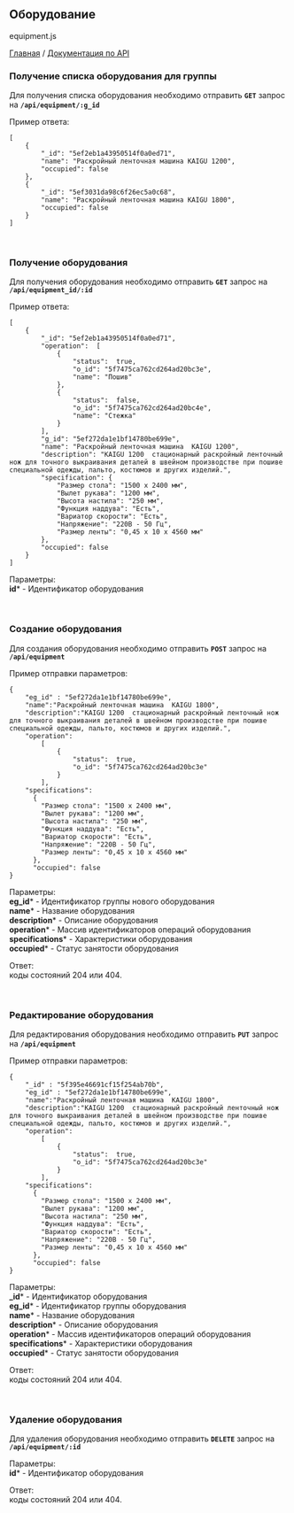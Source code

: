 ## Оборудование
equipment.js

[Главная](README.md)  /  [Документация по API](api.md)


### Получение списка оборудования для группы

Для получения списка оборудования необходимо отправить **`GET`** запрос на **`/api/equipment/:g_id`**<br>

Пример ответа:<br>
```
[
    {
        "_id": "5ef2eb1a43950514f0a0ed71",
        "name": "Раскройный ленточная машина KAIGU 1200",
        "occupied": false
    },
    {
        "_id": "5ef3031da98c6f26ec5a0c68",
        "name": "Раскройный ленточная машина KAIGU 1800",
        "occupied": false
    }
]
```

<br>

### Получение оборудования

Для получения оборудования необходимо отправить **`GET`** запрос на **`/api/equipment_id/:id`**<br>

Пример ответа:<br>
```
[
    {
        "_id": "5ef2eb1a43950514f0a0ed71",
        "operation":  [
            {
                "status":  true,
                "o_id": "5f7475ca762cd264ad20bc3e",
				"name": "Пошив"
            },
			{
                "status":  false,
                "o_id": "5f7475ca762cd264ad20bc4e",
                "name": "Стежка"
            }
        ],
        "g_id": "5ef272da1e1bf14780be699e",
        "name": "Раскройный ленточная машина  KAIGU 1200",
        "description": "KAIGU 1200  стационарный раскройный ленточный нож для точного выкраивания деталей в швейном производстве при пошиве специальной одежды, пальто, костюмов и других изделий.",
        "specification": {
            "Размер стола": "1500 х 2400 мм",
            "Вылет рукава": "1200 мм",
            "Высота настила": "250 мм",
            "Функция наддува": "Есть",
            "Вариатор скорости": "Есть",
            "Напряжение": "220В - 50 Гц",
            "Размер ленты": "0,45 х 10 х 4560 мм"
        },
        "occupied": false
    }
]
```

Параметры:<br>
**id*** - Идентификатор оборудования<br>

<br>

### Создание оборудования

Для создания оборудования необходимо отправить **`POST`** запрос на **`/api/equipment`**<br>

Пример отправки параметров:<br>
```
{
	"eg_id" : "5ef272da1e1bf14780be699e",
	"name":"Раскройный ленточная машина  KAIGU 1800",
	"description":"KAIGU 1200  стационарный раскройный ленточный нож для точного выкраивания деталей в швейном производстве при пошиве специальной одежды, пальто, костюмов и других изделий.",
    "operation":
        [
            {
                "status":  true,
                "o_id": "5f7475ca762cd264ad20bc3e"
            }
        ],
	"specifications":
	  {
		"Размер стола": "1500 х 2400 мм",
		"Вылет рукава": "1200 мм",
		"Высота настила": "250 мм",
		"Функция наддува": "Есть",
		"Вариатор скорости": "Есть",
		"Напряжение": "220В - 50 Гц",
		"Размер ленты": "0,45 х 10 х 4560 мм"
	  },
	  "occupied": false
}
```

Параметры:<br>
**eg_id*** - Идентификатор группы нового оборудования<br>
**name*** - Название оборудования<br>
**description*** - Описание оборудования<br>
**operation*** - Массив идентификаторов операций оборудования<br>
**specifications*** - Характеристики оборудования<br>
**occupied*** - Статус занятости оборудования<br>

Ответ:<br> коды состояний 204 или 404.

<br>

### Редактирование оборудования

Для редактирования оборудования необходимо отправить **`PUT`** запрос на **`/api/equipment`**<br>

Пример отправки параметров:<br>
```
{
    "_id" : "5f395e46691cf15f254ab70b",
	"eg_id" : "5ef272da1e1bf14780be699e",
	"name":"Раскройный ленточная машина  KAIGU 1800",
	"description":"KAIGU 1200  стационарный раскройный ленточный нож для точного выкраивания деталей в швейном производстве при пошиве специальной одежды, пальто, костюмов и других изделий.",
    "operation":
		[
			{
				"status":  true,
				"o_id": "5f7475ca762cd264ad20bc3e"
			}
		],
	"specifications":
	  {
		"Размер стола": "1500 х 2400 мм",
		"Вылет рукава": "1200 мм",
		"Высота настила": "250 мм",
		"Функция наддува": "Есть",
		"Вариатор скорости": "Есть",
		"Напряжение": "220В - 50 Гц",
		"Размер ленты": "0,45 х 10 х 4560 мм"
	  },
	  "occupied": false
}
```

Параметры:<br>
**_id*** - Идентификатор оборудования<br>
**eg_id*** - Идентификатор группы оборудования<br>
**name*** - Название оборудования<br>
**description*** - Описание оборудования<br>
**operation*** - Массив идентификаторов операций оборудования<br>
**specifications*** - Характеристики оборудования<br>
**occupied*** - Статус занятости оборудования<br>

Ответ:<br> коды состояний 204 или 404.

<br>

### Удаление оборудования

Для удаления оборудования необходимо отправить **`DELETE`** запрос на **`/api/equipment/:id`**<br>

Параметры:<br>
**id*** - Идентификатор оборудования<br>

Ответ:<br> коды состояний 204 или 404.
